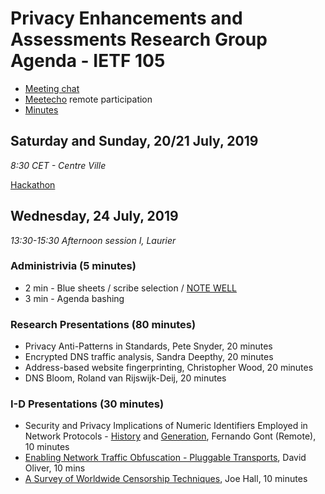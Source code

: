 # Privacy Enhancements and Assessments Research Group Agenda - IETF 105

* [Meeting chat](xmpp:pearg@jabber.ietf.org?join)
* [Meetecho](http://www.meetecho.com/ietf105/pearg) remote participation
* [Minutes](http://etherpad.tools.ietf.org:9000/p/notes-ietf-105-pearg)

## Saturday and Sunday, 20/21 July, 2019

*8:30 CET - Centre Ville*

[Hackathon](https://trac.ietf.org/trac/ietf/meeting/wiki/105hackathon)

## Wednesday, 24 July, 2019
*13:30-15:30 Afternoon session I, Laurier*

### Administrivia (5 minutes)

* 2 min - Blue sheets / scribe selection / [NOTE WELL](https://www.ietf.org/about/note-well.html)
* 3 min - Agenda bashing

### Research Presentations (80 minutes)

- Privacy Anti-Patterns in Standards, Pete Snyder, 20 minutes
- Encrypted DNS traffic analysis, Sandra Deepthy, 20 minutes
- Address-based website fingerprinting, Christopher Wood, 20 minutes
- DNS Bloom, Roland van Rijswijk-Deij, 20 minutes

### I-D Presentations (30 minutes)

- Security and Privacy Implications of Numeric Identifiers Employed in Network Protocols - [History](https://datatracker.ietf.org/doc/draft-gont-numeric-ids-history/) and [Generation](https://datatracker.ietf.org/doc/draft-gont-numeric-ids-generation/), Fernando Gont (Remote), 10 minutes
- [Enabling Network Traffic Obfuscation - Pluggable Transports](https://datatracker.ietf.org/doc/draft-oliver-pluggable-transports/), David Oliver, 10 mins
- [A Survey of Worldwide Censorship Techniques](https://datatracker.ietf.org/doc/draft-hall-censorship-tech/), Joe Hall, 10 minutes
